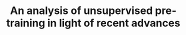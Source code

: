 ---
layout: post
title:  "An analysis of unsupervised pre-training in light of recent advances"
image: "/images/2015_analysis.png"
categories: research
authors: "Tom Le Paine, <strong>Pooya Khorrami</strong>, Wei Han, Thomas S Huang"
venue: "ICLR Workshop"
paper: "https://arxiv.org/pdf/1412.6597"
---